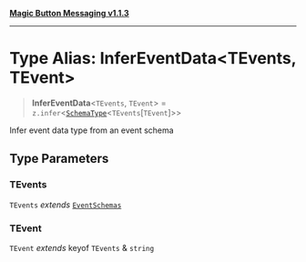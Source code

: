 [**Magic Button Messaging v1.1.3**](../README.md)

***

# Type Alias: InferEventData\<TEvents, TEvent\>

> **InferEventData**\<`TEvents`, `TEvent`\> = `z.infer`\<[`SchemaType`](SchemaType.md)\<`TEvents`\[`TEvent`\]\>\>

Infer event data type from an event schema

## Type Parameters

### TEvents

`TEvents` *extends* [`EventSchemas`](EventSchemas.md)

### TEvent

`TEvent` *extends* keyof `TEvents` & `string`
